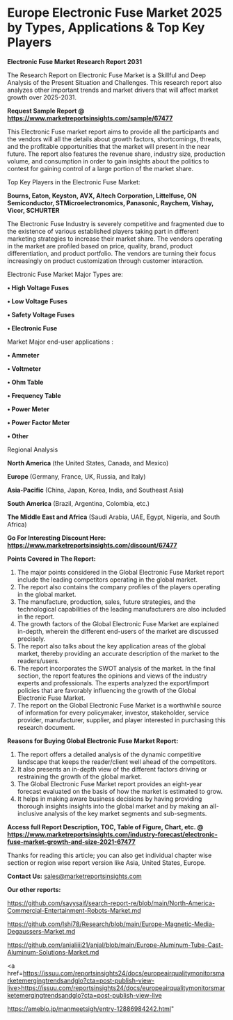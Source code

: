 # Europe Electronic Fuse Market 2025 by Types, Applications & Top Key Players

<strong>Electronic Fuse Market Research Report 2031</strong>

The Research Report on Electronic Fuse Market is a Skillful and Deep Analysis of the Present Situation and Challenges. This research report also analyzes other important trends and market drivers that will affect market growth over 2025-2031.

<strong>Request Sample Report @ <a href=https://www.marketreportsinsights.com/sample/67477>https://www.marketreportsinsights.com/sample/67477</a></strong>

This Electronic Fuse market report aims to provide all the participants and the vendors will all the details about growth factors, shortcomings, threats, and the profitable opportunities that the market will present in the near future. The report also features the revenue share, industry size, production volume, and consumption in order to gain insights about the politics to contest for gaining control of a large portion of the market share.

Top Key Players in the Electronic Fuse Market:

<strong>Bourns, Eaton, Keyston, AVX, Altech Corporation, Littelfuse, ON Semiconductor, STMicroelectronomics, Panasonic, Raychem, Vishay, Vicor, SCHURTER</strong>

The Electronic Fuse Industry is severely competitive and fragmented due to the existence of various established players taking part in different marketing strategies to increase their market share. The vendors operating in the market are profiled based on price, quality, brand, product differentiation, and product portfolio. The vendors are turning their focus increasingly on product customization through customer interaction.

Electronic Fuse Market Major Types are:

<strong>• High Voltage Fuses

• Low Voltage Fuses

• Safety Voltage Fuses

• Electronic Fuse</strong>

Market Major end-user applications :

<strong>• Ammeter

• Voltmeter

• Ohm Table

• Frequency Table

• Power Meter

• Power Factor Meter

• Other</strong>

Regional Analysis

</u><strong><b>North America</b></strong> (the United States, Canada, and Mexico)

<strong><b>Europe </b></strong>(Germany, France, UK, Russia, and Italy)

<strong><b>Asia-Pacific</b></strong> (China, Japan, Korea, India, and Southeast Asia)

<strong><b>South America</b></strong> (Brazil, Argentina, Colombia, etc.)

<strong><b>The Middle East and Africa</b></strong> (Saudi Arabia, UAE, Egypt, Nigeria, and South Africa)

<strong>Go For Interesting Discount Here: <a href=https://www.marketreportsinsights.com/discount/67477>https://www.marketreportsinsights.com/discount/67477</a></strong>

<strong>Points Covered in The Report:</strong>
<ol>
  <li>The major points considered in the Global Electronic Fuse Market report include the leading competitors operating in the global market.</li>
  <li>The report also contains the company profiles of the players operating in the global market.</li>
  <li>The manufacture, production, sales, future strategies, and the technological capabilities of the leading manufacturers are also included in the report.</li>
  <li>The growth factors of the Global Electronic Fuse Market are explained in-depth, wherein the different end-users of the market are discussed precisely.</li>
  <li>The report also talks about the key application areas of the global market, thereby providing an accurate description of the market to the readers/users.</li>
  <li>The report incorporates the SWOT analysis of the market. In the final section, the report features the opinions and views of the industry experts and professionals. The experts analyzed the export/import policies that are favorably influencing the growth of the Global Electronic Fuse Market.</li>
  <li>The report on the Global Electronic Fuse Market is a worthwhile source of information for every policymaker, investor, stakeholder, service provider, manufacturer, supplier, and player interested in purchasing this research document.</li>
</ol>
<strong>Reasons for Buying Global Electronic Fuse Market Report:</strong>

<ol>
  <li>The report offers a detailed analysis of the dynamic competitive landscape that keeps the reader/client well ahead of the competitors.</li>
  <li>It also presents an in-depth view of the different factors driving or restraining the growth of the global market.</li>
  <li>The Global Electronic Fuse Market report provides an eight-year forecast evaluated on the basis of how the market is estimated to grow.</li>
  <li>It helps in making aware business decisions by having providing thorough insights insights into the global market and by making an all-inclusive analysis of the key market segments and sub-segments.</li>
</ol>
<strong>Access full Report Description, TOC, Table of Figure, Chart, etc. @ <a href=https://www.marketreportsinsights.com/industry-forecast/electronic-fuse-market-growth-and-size-2021-67477>https://www.marketreportsinsights.com/industry-forecast/electronic-fuse-market-growth-and-size-2021-67477</a></strong>


Thanks for reading this article; you can also get individual chapter wise section or region wise report version like Asia, United States, Europe.

<strong>Contact Us:</strong>
sales@marketreportsinsights.com

<strong>Our other reports:</strong>

<a href=https://github.com/sayysaif/search-report-re/blob/main/North-America-Commercial-Entertainment-Robots-Market.md>https://github.com/sayysaif/search-report-re/blob/main/North-America-Commercial-Entertainment-Robots-Market.md</a>

<a href=https://github.com/Ishi78/Research/blob/main/Europe-Magnetic-Media-Degaussers-Market.md>https://github.com/Ishi78/Research/blob/main/Europe-Magnetic-Media-Degaussers-Market.md</a>

<a href=https://github.com/anjaliiii21/anjal/blob/main/Europe-Aluminum-Tube-Cast-Aluminum-Solutions-Market.md>https://github.com/anjaliiii21/anjal/blob/main/Europe-Aluminum-Tube-Cast-Aluminum-Solutions-Market.md</a>

<a href=https://issuu.com/reportsinsights24/docs/europeairqualitymonitorsmarketemergingtrendsandglo?cta=post-publish-view-live>https://issuu.com/reportsinsights24/docs/europeairqualitymonitorsmarketemergingtrendsandglo?cta=post-publish-view-live</a>

<a href=https://ameblo.jp/manmeetsigh/entry-12886984242.html>https://ameblo.jp/manmeetsigh/entry-12886984242.html</a>"
